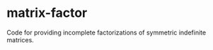 matrix-factor
=============

Code for providing incomplete factorizations of symmetric indefinite matrices.